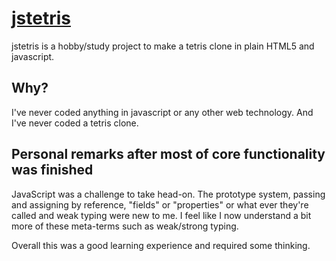 # [jstetris](https://gustafla.github.io/jstetris)

jstetris is a hobby/study project to make a tetris clone in plain HTML5 and javascript.

## Why?

I've never coded anything in javascript or any other web technology.
And I've never coded a tetris clone.

## Personal remarks after most of core functionality was finished

JavaScript was a challenge to take head-on. The prototype system, passing and
assigning by reference, "fields" or "properties" or what ever they're called
and weak typing were new to me. I feel like I now understand a bit more of these
meta-terms such as weak/strong typing.

Overall this was a good learning experience and required some thinking.
